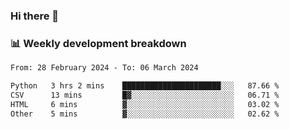 ### Hi there 👋

### 📊 Weekly development breakdown
<!--START_SECTION:waka-->

```txt
From: 28 February 2024 - To: 06 March 2024

Python   3 hrs 2 mins    ██████████████████████░░░   87.66 %
CSV      13 mins         █▓░░░░░░░░░░░░░░░░░░░░░░░   06.71 %
HTML     6 mins          ▓░░░░░░░░░░░░░░░░░░░░░░░░   03.02 %
Other    5 mins          ▓░░░░░░░░░░░░░░░░░░░░░░░░   02.62 %
```

<!--END_SECTION:waka-->
